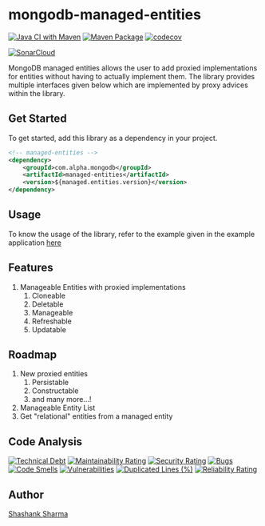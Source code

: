 # mongodb-managed-entities

[![Java CI with Maven](https://github.com/shashankrnr32/mongodb-managed-entities/actions/workflows/maven.yml/badge.svg)](https://github.com/shashankrnr32/mongodb-managed-entities/actions/workflows/maven.yml)
[![Maven Package](https://github.com/shashankrnr32/mongodb-managed-entities/actions/workflows/maven-publish.yml/badge.svg)](https://github.com/shashankrnr32/mongodb-managed-entities/actions/workflows/maven-publish.yml)
[![codecov](https://codecov.io/gh/shashankrnr32/mongodb-managed-entities/branch/main/graph/badge.svg?token=U51FX5G10S)](https://codecov.io/gh/shashankrnr32/mongodb-managed-entities)

[![SonarCloud](https://sonarcloud.io/images/project_badges/sonarcloud-black.svg)](https://sonarcloud.io/summary/new_code?id=shashankrnr32_mongodb-managed-entities)

MongoDB managed entities allows the user to add proxied implementations for entities without having to actually
implement them. The library provides multiple interfaces given below which are implemented by proxy advices within the
library.

## Get Started

To get started, add this library as a dependency in your project.

```xml
<!-- managed-entities -->
<dependency>
    <groupId>com.alpha.mongodb</groupId>
    <artifactId>managed-entities</artifactId>
    <version>${managed.entities.version}</version>
</dependency>
```

## Usage

To know the usage of the library, refer to the example given in the example application [here](managed-entities-example)

## Features

1. Manageable Entities with proxied implementations
    1. Cloneable
    2. Deletable
    3. Manageable
    4. Refreshable
    5. Updatable

## Roadmap

1. New proxied entities
    1. Persistable
    2. Constructable
    3. and many more...!
2. Manageable Entity List
3. Get "relational" entities from a managed entity

## Code Analysis

[![Technical Debt](https://sonarcloud.io/api/project_badges/measure?project=shashankrnr32_mongodb-managed-entities&metric=sqale_index)](https://sonarcloud.io/summary/new_code?id=shashankrnr32_mongodb-managed-entities)
[![Maintainability Rating](https://sonarcloud.io/api/project_badges/measure?project=shashankrnr32_mongodb-managed-entities&metric=sqale_rating)](https://sonarcloud.io/summary/new_code?id=shashankrnr32_mongodb-managed-entities)
[![Security Rating](https://sonarcloud.io/api/project_badges/measure?project=shashankrnr32_mongodb-managed-entities&metric=security_rating)](https://sonarcloud.io/summary/new_code?id=shashankrnr32_mongodb-managed-entities)
[![Bugs](https://sonarcloud.io/api/project_badges/measure?project=shashankrnr32_mongodb-managed-entities&metric=bugs)](https://sonarcloud.io/summary/new_code?id=shashankrnr32_mongodb-managed-entities)
[![Code Smells](https://sonarcloud.io/api/project_badges/measure?project=shashankrnr32_mongodb-managed-entities&metric=code_smells)](https://sonarcloud.io/summary/new_code?id=shashankrnr32_mongodb-managed-entities)
[![Vulnerabilities](https://sonarcloud.io/api/project_badges/measure?project=shashankrnr32_mongodb-managed-entities&metric=vulnerabilities)](https://sonarcloud.io/summary/new_code?id=shashankrnr32_mongodb-managed-entities)
[![Duplicated Lines (%)](https://sonarcloud.io/api/project_badges/measure?project=shashankrnr32_mongodb-managed-entities&metric=duplicated_lines_density)](https://sonarcloud.io/summary/new_code?id=shashankrnr32_mongodb-managed-entities)
[![Reliability Rating](https://sonarcloud.io/api/project_badges/measure?project=shashankrnr32_mongodb-managed-entities&metric=reliability_rating)](https://sonarcloud.io/summary/new_code?id=shashankrnr32_mongodb-managed-entities)

## Author

[Shashank Sharma](https://github.com/shashankrnr32)

